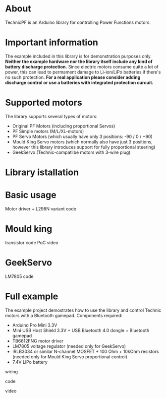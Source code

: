 # About
TechnicPF is an Arduino library for controlling Power Functions motors. 

# Important information
The example included in this library is for demonstration purposes only. **Neither the example hardware nor the library itself include any kind of battery discharge protection.** Since electric motors consume quite a lot of power, this can lead to permament damage to Li-ion/LiPo batteries if there's no such protection. **For a real application please consider adding discharge control or use a batteries with integrated protection curcuit.**

# Supported motors
The library supports several types of motors:
- Original PF Motors (including proportional Servos)
- PF Simple motors (M/L/XL-motors)
- PF Servo Motors (which usually have only 3 positions: -90 / 0 / +90)
- Mould King Servo motors (which normally also have just 3 positions, however this library introduces support for fully proportional steering)
- GeekServo (Technic-compatilbe motors with 3-wire plug)

# Library istallation

# Basic usage
Motor driver + L298N variant
code

# Mould king 
transistor
code
PoC video

# GeekServo
LM7805
code

# Full example
The example project demostrates how to use the library and control Technic motors with a Bluetooth gamepad.
Components required:
- Arduino Pro Mini 3.3V
- Mini USB Host Shield 3.3V + USB Bluetooth 4.0 dongle + Bluetooth gamepad
- TB6612FNG motor driver
- LM7805 voltage regulator (needed only for GeekServo)
- IRLB3034 or similar N-channel MOSFET + 100 Ohm + 10kOhm resistors (needed only for Mould King Servo proportional control)
- 7.4V LiPo battery

wiring

code

video

